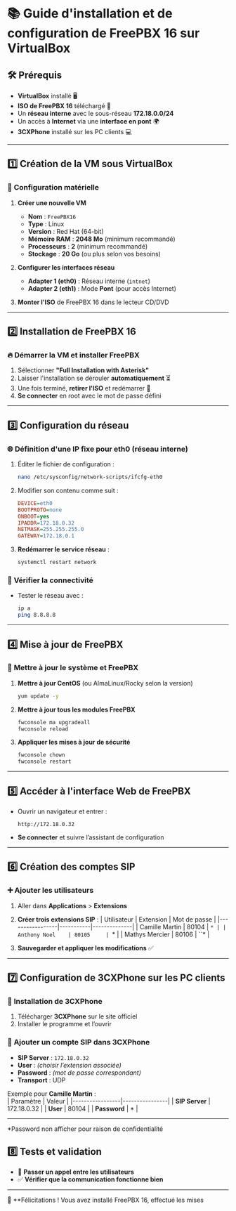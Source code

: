# 📚 Guide d'installation et de configuration de **FreePBX 16** sur **VirtualBox**  

## 🛠️ **Prérequis**
- **VirtualBox** installé 🖥️  
- **ISO de FreePBX 16** téléchargé 🔽  
- Un **réseau interne** avec le sous-réseau **172.18.0.0/24**  
- Un accès à **Internet** via une **interface en pont** 🌍  
- **3CXPhone** installé sur les PC clients 💻  

---

## 1️⃣ **Création de la VM sous VirtualBox**  

### 🔧 **Configuration matérielle**  
1. **Créer une nouvelle VM**  
   - **Nom** : `FreePBX16`  
   - **Type** : Linux  
   - **Version** : Red Hat (64-bit)  
   - **Mémoire RAM** : **2048 Mo** (minimum recommandé)  
   - **Processeurs** : **2** (minimum recommandé)  
   - **Stockage** : **20 Go** (ou plus selon vos besoins)  

2. **Configurer les interfaces réseau**  
   - **Adapter 1 (eth0)** : Réseau interne (`intnet`)  
   - **Adapter 2 (eth1)** : Mode **Pont** (pour accès Internet)  

3. **Monter l'ISO** de FreePBX 16 dans le lecteur CD/DVD  

---

## 2️⃣ **Installation de FreePBX 16**  
### 🔥 **Démarrer la VM et installer FreePBX**
1. Sélectionner **"Full Installation with Asterisk"**  
2. Laisser l'installation se dérouler **automatiquement** ⏳  
3. Une fois terminé, **retirer l'ISO** et redémarrer 🚀  
4. **Se connecter** en root avec le mot de passe défini  

---

## 3️⃣ **Configuration du réseau**  

### 🌐 **Définition d'une IP fixe pour eth0 (réseau interne)**
1. Éditer le fichier de configuration :  
   ```bash
   nano /etc/sysconfig/network-scripts/ifcfg-eth0
   ```
2. Modifier son contenu comme suit :  
   ```ini
   DEVICE=eth0
   BOOTPROTO=none
   ONBOOT=yes
   IPADDR=172.18.0.32
   NETMASK=255.255.255.0
   GATEWAY=172.18.0.1
   ```
3. **Redémarrer le service réseau** :  
   ```bash
   systemctl restart network
   ```

### 📶 **Vérifier la connectivité**
- Tester le réseau avec :  
  ```bash
  ip a
  ping 8.8.8.8
  ```

---

## 4️⃣ **Mise à jour de FreePBX**  

### 🔄 **Mettre à jour le système et FreePBX**
1. **Mettre à jour CentOS** (ou AlmaLinux/Rocky selon la version)  
   ```bash
   yum update -y
   ```
2. **Mettre à jour tous les modules FreePBX**  
   ```bash
   fwconsole ma upgradeall
   fwconsole reload
   ```
3. **Appliquer les mises à jour de sécurité**  
   ```bash
   fwconsole chown
   fwconsole restart
   ```

---

## 5️⃣ **Accéder à l'interface Web de FreePBX**  
- Ouvrir un navigateur et entrer :  
  ```
  http://172.18.0.32
  ```
- **Se connecter** et suivre l’assistant de configuration  

---

## 6️⃣ **Création des comptes SIP**  

### ➕ **Ajouter les utilisateurs**
1. Aller dans **Applications** > **Extensions**  
2. **Créer trois extensions SIP** :
   | Utilisateur      | Extension | Mot de passe  |
   |-----------------|-----------|--------------|
   | Camille Martin  | 80104     | ``* |
   | Anthony Noel    | 80105     | ``*  |
   | Mathys Mercier  | 80106     | ``*  |

3. **Sauvegarder et appliquer les modifications** ✅  

---

## 7️⃣ **Configuration de 3CXPhone** sur les PC clients  

### 🐅 **Installation de 3CXPhone**
1. Télécharger **3CXPhone** sur le site officiel  
2. Installer le programme et l’ouvrir  

### 🔧 **Ajouter un compte SIP dans 3CXPhone**
- **SIP Server** : `172.18.0.32`  
- **User** : *(choisir l’extension associée)*  
- **Password** : *(mot de passe correspondant)*  
- **Transport** : UDP  

Exemple pour **Camille Martin** :  
| Paramètre        | Valeur          |
|-----------------|----------------|
| **SIP Server**  | 172.18.0.32    |
| **User**        | 80104          |
| **Password**    |    *   |

---
*Password non afficher pour raison de confidentialité

## 8️⃣ **Tests et validation**  
- 🎢 **Passer un appel entre les utilisateurs**  
- ✅ **Vérifier que la communication fonctionne bien**  

---

🎉 **Félicitations ! Vous avez installé FreePBX 16, effectué les mises
